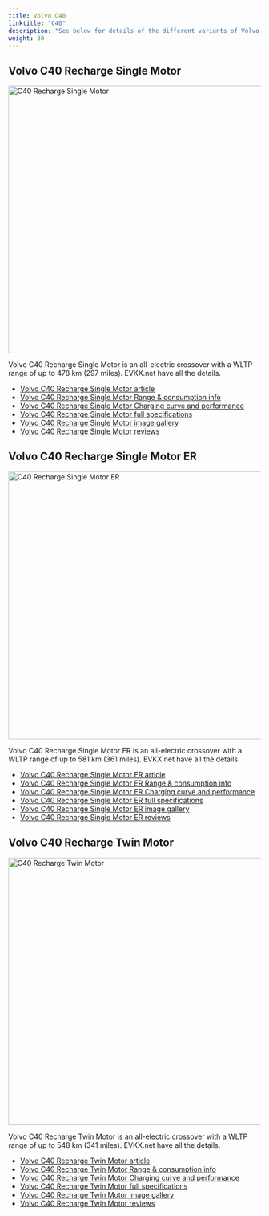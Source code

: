 ```yaml
---
title: Volvo C40
linktitle: "C40"
description: "See below for details of the different variants of Volvo C40"
weight: 30
---
```

## Volvo C40 Recharge Single Motor

<a href="/models/volvo/c40/c40_recharge_single_motor/"><img src="https://media.evkx.net/multimedia/models/volvo/c40/C40_recharge_single_motor/main_1_st.jpg" width="800" height="533" alt="C40 Recharge Single Motor" ></a>

Volvo C40 Recharge Single Motor is an all-electric crossover with a WLTP range of up to 478 km (297 miles). EVKX.net have all the details. 

- [Volvo C40 Recharge Single Motor article](/models/volvo/c40/c40_recharge_single_motor/)
- [Volvo C40 Recharge Single Motor Range & consumption info](/models/volvo/c40/c40_recharge_single_motor/rangeandconsumption)
- [Volvo C40 Recharge Single Motor Charging curve and performance](/models/volvo/c40/c40_recharge_single_motor/chargingcurve)
- [Volvo C40 Recharge Single Motor full specifications](/models/volvo/c40/c40_recharge_single_motor/specifications)
- [Volvo C40 Recharge Single Motor image gallery](/models/volvo/c40/c40_recharge_single_motor/gallery)
- [Volvo C40 Recharge Single Motor reviews](/models/volvo/c40/c40_recharge_single_motor/reviews)

## Volvo C40 Recharge Single Motor ER

<a href="/models/volvo/c40/c40_recharge_single_motor_er/"><img src="https://media.evkx.net/multimedia/models/volvo/c40/C40_recharge_single_motor_er/main_1_st.jpg" width="800" height="533" alt="C40 Recharge Single Motor ER" ></a>

Volvo C40 Recharge Single Motor ER is an all-electric crossover with a WLTP range of up to 581 km (361 miles). EVKX.net have all the details. 

- [Volvo C40 Recharge Single Motor ER article](/models/volvo/c40/c40_recharge_single_motor_er/)
- [Volvo C40 Recharge Single Motor ER Range & consumption info](/models/volvo/c40/c40_recharge_single_motor_er/rangeandconsumption)
- [Volvo C40 Recharge Single Motor ER Charging curve and performance](/models/volvo/c40/c40_recharge_single_motor_er/chargingcurve)
- [Volvo C40 Recharge Single Motor ER full specifications](/models/volvo/c40/c40_recharge_single_motor_er/specifications)
- [Volvo C40 Recharge Single Motor ER image gallery](/models/volvo/c40/c40_recharge_single_motor_er/gallery)
- [Volvo C40 Recharge Single Motor ER reviews](/models/volvo/c40/c40_recharge_single_motor_er/reviews)

## Volvo C40 Recharge Twin Motor

<a href="/models/volvo/c40/c40_recharge_twin_motor/"><img src="https://media.evkx.net/multimedia/models/volvo/c40/C40_recharge_twin_motor/main_1_st.jpg" width="800" height="533" alt="C40 Recharge Twin Motor" ></a>

Volvo C40 Recharge Twin Motor is an all-electric crossover with a WLTP range of up to 548 km (341 miles). EVKX.net have all the details. 

- [Volvo C40 Recharge Twin Motor article](/models/volvo/c40/c40_recharge_twin_motor/)
- [Volvo C40 Recharge Twin Motor Range & consumption info](/models/volvo/c40/c40_recharge_twin_motor/rangeandconsumption)
- [Volvo C40 Recharge Twin Motor Charging curve and performance](/models/volvo/c40/c40_recharge_twin_motor/chargingcurve)
- [Volvo C40 Recharge Twin Motor full specifications](/models/volvo/c40/c40_recharge_twin_motor/specifications)
- [Volvo C40 Recharge Twin Motor image gallery](/models/volvo/c40/c40_recharge_twin_motor/gallery)
- [Volvo C40 Recharge Twin Motor reviews](/models/volvo/c40/c40_recharge_twin_motor/reviews)


